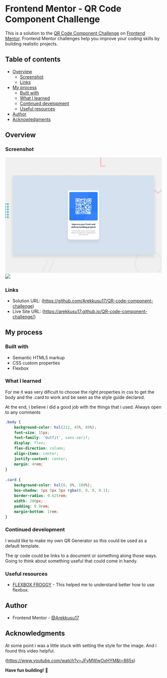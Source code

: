 # Frontend Mentor - QR Code Component Challenge

This is a solution to the [QR Code Component Challenge](https://www.frontendmentor.io/challenges/qr-code-component-iux_sIO_H) on [Frontend Mentor](https://www.frontendmentor.io/challenges/qr-code-component-iux_sIO_H). Frontend Mentor challenges help you improve your coding skills by building realistic projects.

## Table of contents

- [Overview](#overview)
  - [Screenshot](#screenshot)
  - [Links](#links)
- [My process](#my-process)
  - [Built with](#built-with)
  - [What I learned](#what-i-learned)
  - [Continued development](#continued-development)
  - [Useful resources](#useful-resources)
- [Author](#author)
- [Acknowledgments](#acknowledgments)


## Overview

### Screenshot

![](design/preview.jpg)
![](./mobile-preview.jpg)


### Links

- Solution URL: (https://github.com/Arekkusu17/QR-code-component-challenge)
- Live Site URL: (https://arekkusu17.github.io/QR-code-component-challenge/)

## My process

### Built with

- Semantic HTML5 markup
- CSS custom properties
- Flexbox


### What I learned

For me it was very dificult to choose the right properties in css to get the body and the .card to work and be seen as the style guide declared.

At the end, i believe i did a good job with the things that i used.
Always open to any comments


```css
.body {
	background-color: hsl(212, 45%, 89%);
	font-size: 15px;
	font-family: 'Outfit', sans-serif;
	display: flex;
	flex-direction: column;
	align-items: center;
	justify-content: center;
	margin: 4rem;
}

.card {
	background-color: hsl(0, 0%, 100%);
	box-shadow: 5px 5px 5px rgba(0, 0, 0, 0.1);
	border-radius: 0.625rem;
	width: 200px;
	padding: 0.9rem;
	margin-bottom: 1rem;
}

```

### Continued development

I would like to make my own QR Generator so this could be used as a default template.

The qr code could be links to a document or something along those ways. Going to think about something useful that could come in handy.

### Useful resources

- [FLEXBOX FROGGY](https://flexboxfroggy.com/#es) - This helped me to understand better how to use flexbox.


## Author

- Frontend Mentor - [@Arekkusu17](https://www.frontendmentor.io/profile/Arekkusu17)

## Acknowledgments


At some point i was a little stuck with setting the style for the image. And i found this video helpful.

(https://www.youtube.com/watch?v=JFyMWwOxHYM&t=865s)


**Have fun building!** 🚀
